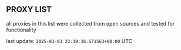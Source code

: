 ## PROXY LIST

all proxies in this list were collected from open sources and tested for functionality

last update: `2025-03-03 22:19:36.671563+00:00` UTC